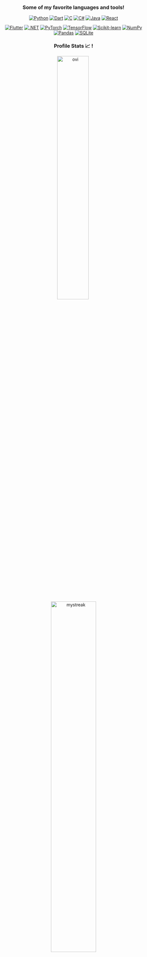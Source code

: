 <div align="center">

### Some of my favorite languages and tools!

[![Python](https://img.shields.io/badge/Python-333333?logo=python)](#)
[![Dart](https://img.shields.io/badge/Dart-333333.svg?logo=dart)](#)
[![C](https://img.shields.io/badge/C-333333?logo=c)](#)
[![C#](https://custom-icon-badges.demolab.com/badge/C%23-333333.svg?logo=cshrp)](#)
[![Java](https://img.shields.io/badge/Java-333333.svg?logo=openjdk)](#)
[![React](https://img.shields.io/badge/React-333333.svg?logo=react)](#)

[![Flutter](https://img.shields.io/badge/Flutter-333333?logo=flutter)](#)
[![.NET](https://img.shields.io/badge/.NET-333333?logo=dotnet)](#)
[![PyTorch](https://img.shields.io/badge/PyTorch-333333?logo=pytorch)](#)
[![TensorFlow](https://img.shields.io/badge/TensorFlow-333333?logo=tensorflow)](#)
[![Scikit-learn](https://img.shields.io/badge/-scikit--learn-333333?logo=scikit-learn)](#)
[![NumPy](https://img.shields.io/badge/NumPy-333333?logo=numpy)](#)
[![Pandas](https://img.shields.io/badge/Pandas-333333?logo=pandas)](#)
[![SQLite](https://img.shields.io/badge/SQLite-333333.svg?logo=sqlite)](#)
</div>

<div align="center">
  
### Profile Stats :chart_with_upwards_trend: !

<img src="https://github-readme-stats.vercel.app/api/top-langs?username=joe-mcdonald&show_icons=true&locale=en&layout=compact&theme=chartreuse-dark" alt="ovi" width="45%"/>&nbsp;

<img src="https://github-readme-streak-stats.herokuapp.com/?user=joe-mcdonald&theme=tokyonight" alt="mystreak" width="54%"/>

</div>

<div align="center">
  
### &nbsp;Things I Love: 🏌️‍♂️🚴‍♂️⛷️🎱
[![Notion](https://img.shields.io/badge/Notion-333333?logo=notion)](#)
[![Firefox](https://img.shields.io/badge/Firefox-333333?logo=Firefox)](#)
[![Flutter](https://img.shields.io/badge/Flutter-333333?logo=flutter)](#)
[![GitHub Actions](https://img.shields.io/badge/GitHub_Actions-333333?logo=github-actions)](#)
[![Hugging Face](https://img.shields.io/badge/Hugging%20Face-333333?logo=huggingface)](#)
[![iCloud](https://img.shields.io/badge/iCloud-333333?logo=icloud)](#)
[![Visual Studio Code](https://custom-icon-badges.demolab.com/badge/Visual%20Studio%20Code-333333.svg?logo=vsc)](#)
[![Uber Eats](https://img.shields.io/badge/Uber_Eats-333333?logo=uber-eats)](#)
[![Spotify](https://img.shields.io/badge/Spotify-333333?logo=spotify)](#)
[![Max](https://img.shields.io/badge/Max-333333?logo=hbo)](#)
[![Steam](https://img.shields.io/badge/Steam-333333.svg?logo=steam)](#)
[![macOS](https://img.shields.io/badge/macOS-333333?logo=apple)](#)
</div>


<div align="center">

### 🤝🏻 &nbsp;Social Media Links:

<p align="center">
<a href="https://www.joemcd.ca"><img src="https://img.shields.io/badge/-www.joemcd.ca-3423A6?style=flat"/></a>
<a href="https://linkedin.com/in/joemcd0224"><img src="https://img.shields.io/badge/-Joe%20McDonald-0077B5?style=flat&logo=Linkedin-white&logoColor=white"/></a>
<a href="mailto:joemcd0224@gmail.com"><img src="https://img.shields.io/badge/-joemcd0224@gmail.com-D14836?style=flat&logo=Gmail&logoColor=white"/></a>
<a href="https://instagram.com/joe__mcd"><img src="https://img.shields.io/badge/-@joe__mcd-E4405F?style=flat&logo=Instagram&logoColor=white"/></a>
</p>

</div>
